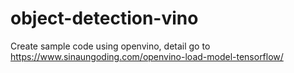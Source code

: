 # object-detection-vino
Create sample code using openvino, detail go to https://www.sinaungoding.com/openvino-load-model-tensorflow/
